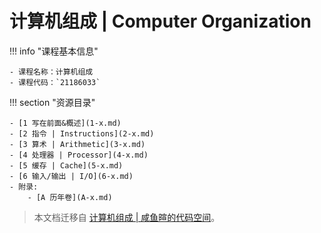 # 计算机组成 | Computer Organization

!!! info "课程基本信息"

    - 课程名称：计算机组成
    - 课程代码：`21186033`

!!! section "资源目录"

    - [1 写在前面&概述](1-x.md)
    - [2 指令 | Instructions](2-x.md)
    - [3 算术 | Arithmetic](3-x.md)
    - [4 处理器 | Processor](4-x.md)
    - [5 缓存 | Cache](5-x.md)
    - [6 输入/输出 | I/O](6-x.md)
    - 附录:
        - [A 历年卷](A-x.md)

> 本文档迁移自 [计算机组成 | 咸鱼暄的代码空间](https://xuan-insr.github.io/computer_organization/)。
